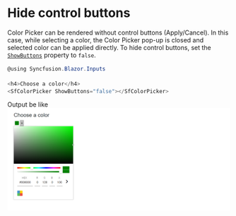 # Hide control buttons

Color Picker can be rendered without control buttons (Apply/Cancel). In this case, while selecting a color, the
Color Picker pop-up is closed and selected color can be applied directly. To hide control buttons, set the [`ShowButtons`](https://help.syncfusion.com/cr/blazor/Syncfusion.Blazor.Inputs.SfColorPicker.html#Syncfusion_Blazor_Inputs_SfColorPicker_ShowButtons) property to `false`.

```csharp
@using Syncfusion.Blazor.Inputs

<h4>Choose a color</h4>
<SfColorPicker ShowButtons="false"></SfColorPicker>
```

Output be like
![color-picker](./../images/hide-control.png)